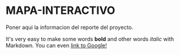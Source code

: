 # MAPA-INTERACTIVO
Poner aqui la informacion del reporte del proyecto.

It's very easy to make some words **bold** and other words *italic* with Markdown. You can even [link to Google!](http://google.com)
